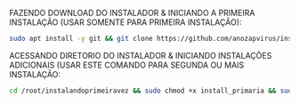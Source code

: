 FAZENDO DOWNLOAD DO INSTALADOR & INICIANDO A PRIMEIRA INSTALAÇÃO (USAR SOMENTE PARA PRIMEIRA INSTALAÇÃO):

```bash
sudo apt install -y git && git clone https://github.com/anozapvirus/instalandoprimeiravez.git && cd instalandoprimeiravez && sudo chmod +x install_primaria && sudo ./install_primaria

```

ACESSANDO DIRETORIO DO INSTALADOR & INICIANDO INSTALAÇÕES ADICIONAIS (USAR ESTE COMANDO PARA SEGUNDA OU MAIS INSTALAÇÃO:
```bash
cd /root/instalandoprimeiravez && sudo chmod +x install_primaria && sudo ./install_primaria
```

